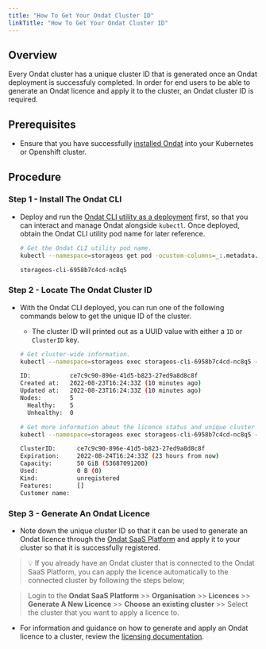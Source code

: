 ```yaml
---
title: "How To Get Your Ondat Cluster ID"
linkTitle: "How To Get Your Ondat Cluster ID"
---
```


## Overview

Every Ondat cluster has a unique cluster ID that is generated once an Ondat deployment is successfuly completed. In order for end users to be able to generate an Ondat licence and apply it to the cluster, an Ondat cluster ID is required.

## Prerequisites

- Ensure that you have successfully [installed Ondat](/docs/install/) into your Kubernetes or Openshift cluster.

## Procedure

### Step 1 - Install The Ondat CLI

- Deploy and run the [Ondat CLI utility as a deployment](https://docs.ondat.io/docs/reference/cli/#run-the-cli-as-a-deployment-in-your-cluster) first, so that you can interact and manage Ondat alongside  `kubectl`. Once deployed, obtain the Ondat CLI utility pod name for later reference.

  ```bash
  # Get the Ondat CLI utility pod name.
  kubectl --namespace=storageos get pod -ocustom-columns=_:.metadata.name --no-headers -lapp=storageos-cli
  
  storageos-cli-6958b7c4cd-nc8q5
  ```

### Step 2 - Locate The Ondat Cluster ID

- With the Ondat CLI deployed, you can run one of the following commands below to get the unique ID of the cluster.
  - The cluster ID will printed out as a UUID value with either a `ID` or `ClusterID` key.

  ```bash
  # Get cluster-wide information.
  kubectl --namespace=storageos exec storageos-cli-6958b7c4cd-nc8q5 -- storageos get cluster

  ID:           ce7c9c90-896e-41d5-b823-27ed9a8d8c8f
  Created at:   2022-08-23T16:24:33Z (10 minutes ago)
  Updated at:   2022-08-23T16:24:33Z (10 minutes ago)
  Nodes:        5
    Healthy:    5
    Unhealthy:  0

  # Get more information about the licence status and unique cluster ID.
  kubectl --namespace=storageos exec storageos-cli-6958b7c4cd-nc8q5 -- storageos get licence

  ClusterID:      ce7c9c90-896e-41d5-b823-27ed9a8d8c8f
  Expiration:     2022-08-24T16:24:33Z (23 hours from now)
  Capacity:       50 GiB (53687091200)
  Used:           0 B (0)
  Kind:           unregistered
  Features:       []
  Customer name:
  ```

### Step 3 - Generate An Ondat Licence

- Note down the unique cluster ID so that it can be used to generate an Ondat licence through the [Ondat SaaS Platform](https://portal.ondat.io/) and apply it to your cluster so that it is successfully registered.

> 💡 If you already have an Ondat cluster that is connected to the Ondat SaaS Platform, you can apply the licence automatically to the connected cluster by following the steps below;

> Login to the **Ondat SaaS Platform** >> **Organisation** >> **Licences** >> **Generate A New Licence** >> **Choose an existing cluster** >> Select the cluster that you want to apply a licence to.

- For information and guidance on how to generate and apply an Ondat licence to a cluster, review the [licensing documentation](/docs/operations/licensing/).
